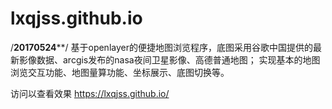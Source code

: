 # lxqjss.github.io
/****************************20170524******************************/
基于openlayer的便捷地图浏览程序，底图采用谷歌中国提供的最新影像数据、arcgis发布的nasa夜间卫星影像、高德普通地图；
实现基本的地图浏览交互功能、地图量算功能、坐标展示、底图切换等。

访问以查看效果 https://lxqjss.github.io/
